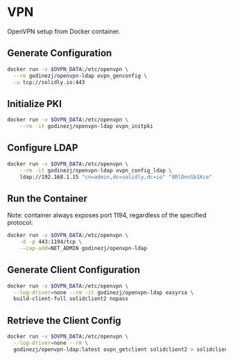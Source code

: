 # VPN

OpenVPN setup from Docker container.

## Generate Configuration

```bash
docker run -v $OVPN_DATA:/etc/openvpn \
  --rm godinezj/openvpn-ldap ovpn_genconfig \
  -u tcp://solidly.io:443
```

## Initialize PKI

```bash
docker run -v $OVPN_DATA:/etc/openvpn \
    --rm -it godinezj/openvpn-ldap ovpn_initpki
```

## Configure LDAP

```bash
docker run -v $OVPN_DATA:/etc/openvpn \
    --rm -it godinezj/openvpn-ldap ovpn_config_ldap \
    ldap://192.168.1.15 "cn=admin,dc=solidly,dc=io" "8RlDnnSb1Kce"
```

## Run the Container

Note: container always exposes port 1194, regardless of the specified protocol:

```bash
docker run -v $OVPN_DATA:/etc/openvpn \
    -d -p 443:1194/tcp \
    --cap-add=NET_ADMIN godinezj/openvpn-ldap
```

## Generate Client Configuration

```bash
docker run -v $OVPN_DATA:/etc/openvpn \
  --log-driver=none --rm -it godinezj/openvpn-ldap easyrsa \
  build-client-full solidclient2 nopass
```

## Retrieve the Client Config

```bash
docker run -v $OVPN_DATA:/etc/openvpn \
  --log-driver=none --rm \
  godinezj/openvpn-ldap:latest ovpn_getclient solidclient2 > solidclient2.ovpn
```
